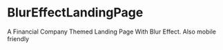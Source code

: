 # BlurEffectLandingPage
A Financial Company Themed Landing Page With Blur Effect. Also mobile friendly
